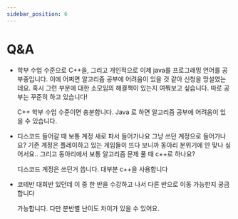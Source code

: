 ```yaml
---
sidebar_position: 6
---
```


# Q&A

- 학부 수업 수준으로 C++을, 그리고 개인적으로 이제 java를 프로그래밍 언어를 공부중입니다. 이에 어쩌면 알고리즘 공부에 어려움이 있을 것 같아 신청을 망설였는데요. 혹시 그런 부분에 대한 소모임의 해결책이 있는지 여쭤보고 싶습니다. 따로 공부는 꾸준히 하고 있습니다!

  C++ 학부 수업 수준이면 충분합니다. Java 로 하면 알고리즘 공부에 어려움이 있을 수 있습니다.

- 디스코드 들어갈 때 보통 계정 새로 파서 들어가나요 그냥 쓰던 계정으로 들어가나요? 기존 계정은 플레이하고 있는 게임들이 뜨다 보니까 동아리 분위기에 안 맞나 싶어서요.. 그리고 동아리에서 보통 알고리즘 문제 풀 때 c++로 하나요?

  디스코드 계정은 쓰던거 씁니다. 대부분 c++을 사용합니다

- 코테반 대회반 있던데 이 중 한 반을 수강하고 나서 다른 반으로 이동 가능한지 궁금합니다

  가능합니다. 다만 분반별 난이도 차이가 있을 수 있어요.
